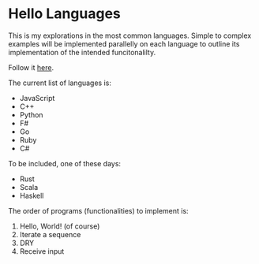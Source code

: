 # Hello Languages

This is my explorations in the most common languages. Simple to complex examples will be implemented parallelly on each language to outline its implementation of the intended funcitonalilty.

Follow it [here](https://bigsby.github.io/HelloLanguages).

The current list of languages is:
- JavaScript
- C++
- Python
- F#
- Go
- Ruby
- C#

To be included, one of these days:
- Rust
- Scala
- Haskell

The order of programs (functionalities) to implement is:
1. Hello, World! (of course)
2. Iterate a sequence
3. DRY
4. Receive input
